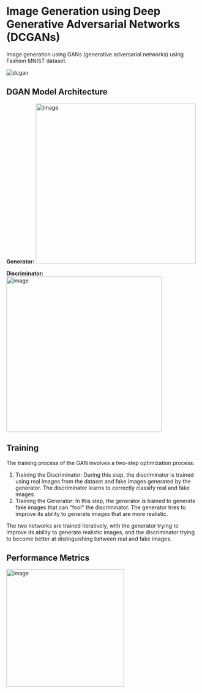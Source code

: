 # Image Generation using Deep Generative Adversarial Networks (DCGANs)
Image generation using GANs (generative adversarial networks) using Fashion MNIST dataset.

![dcgan](https://github.com/cybersamurai2410/GAN-image_gen/assets/66138996/38f48573-f68c-4d54-85b1-40da0d8618c6)

## DGAN Model Architecture
**Generator:**
<img width="418" alt="image" src="https://github.com/cybersamurai2410/GAN-image_gen/assets/66138996/bb77228e-6213-495d-bdaa-bc7f3ad3d1e8">

**Discriminator:**
<img width="406" alt="image" src="https://github.com/cybersamurai2410/GAN-image_gen/assets/66138996/bbda305a-0c5b-4f20-8ebd-1b06a76e85a1">

## Training
The training process of the GAN involves a two-step optimization process:

1. Training the Discriminator: During this step, the discriminator is trained using real images from the dataset and fake images generated by the generator. The discriminator learns to correctly classify real and fake images.
2. Training the Generator: In this step, the generator is trained to generate fake images that can "fool" the discriminator. The generator tries to improve its ability to generate images that are more realistic.

The two networks are trained iteratively, with the generator trying to improve its ability to generate realistic images, and the discriminator trying to become better at distinguishing between real and fake images.

## Performance Metrics
<img width="307" alt="image" src="https://github.com/cybersamurai2410/GAN-image_gen/assets/66138996/a3ee5656-2e47-42b7-aac8-b0368fe0c3e4">
